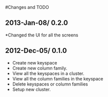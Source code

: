#Changes and TODO

## 2013-Jan-08/ 0.2.0

*Changed the UI for all the screens

## 2012-Dec-05/ 0.1.0

* Create new keyspace
* Create new column family.
* View all the keyspaces in a cluster.
* View all the column families in the keyspace
* Delete keyspaces or column families
* Setup new cluster.
